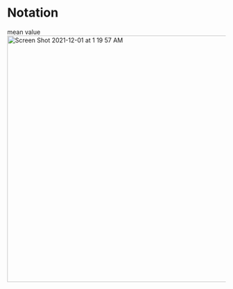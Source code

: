 # Notation

mean value 
<img width="569" alt="Screen Shot 2021-12-01 at 1 19 57 AM" src="https://user-images.githubusercontent.com/25523756/144207100-cd38959d-4e8c-4509-90b7-999b5746765f.png">
